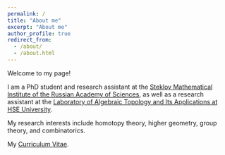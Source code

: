 ```yaml
---
permalink: /
title: "About me"
excerpt: "About me"
author_profile: true
redirect_from: 
  - /about/
  - /about.html
---
```


Welcome to my page!

I am a PhD student and research assistant at the [Steklov Mathematical Institute of the Russian Academy of Sciences](https://www.mi-ras.ru/index.php?c=main&l=1), as well as a research assistant at the [Laboratory of Algebraic Topology and Its Applications at HSE University](https://cs.hse.ru/en/ata-lab/about).

My research interests include homotopy theory, higher geometry, group theory, and combinatorics.

My [Curriculum Vitae](https://magisterlud.github.io//files/cv/cv.pdf).    



